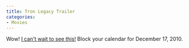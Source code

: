 ```yaml
---
title: Tron Legacy Trailer
categories:
- Movies
---
```


Wow! [I can't wait to see this!](http://www.program-glitch-esc.net/) Block your calendar for December 17, 2010.
